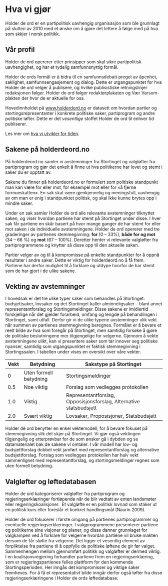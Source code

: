 # Hva vi gjør

Holder de ord er en partipolitisk uavhengig organisasjon som ble grunnlagt på slutten av 2010 med et ønske om å gjøre det lettere å følge med på hva som skkjer i norsk politikk.

## Vår profil
Holder de ord opererer etter prinsipper som skal sikre partipolitisk uavhengighet, og har et tydelig samfunnsnyttig formål.

Holder de ords formål er å bidra til en samfunnsdebatt preget av åpenhet, saklighet, samfunnsengasjement og dialog. Dette er utgangspunktet for hva Holder de ord velger å publisere, og hvilke publisistiske retningslinjer redaksjonen følger. Holder de ord følger redaktørplakaten og Vær Varsom-plakten der hvor de er aktuelle for oss.

Hovedinnholdet på www.holderdord.no er datasett om hvordan partier og stortingsrepresentanter i konkrete politiske saker, partiprogram og andre politiske løfter. Dette er det *vesentlige* stoffet Holder de ord til enhver tid publiserer.

Les mer om [hva vi utvikler for tiden](/home/future).

## Sakene på holderdeord.no

På holderdeord.no samler vi avstemninger fra Stortinget og valgløfter fra partiprogram og gjør det enkelt å finne ut hva politikerne har lovet og stemt i saker du er opptatt av.

Sakene du finner på holderdeord.no er formulert som politiske standpunkt man kan være for eller mot, for eksempel mot eller for «å fjerne formueskatten». En sak skal være gjenkjennelig og meningsfull, uavhengig av om man er enig i standpunktet politisk, og skal ikke kunne brytes opp i mindre saker.  

Under en sak samler Holder de ord alle relevante avstemninger tilknyttet saken, og viser hvordan partiene har stemt på Stortinget under disse. I hver sak får partiene en skår basert på hvor mange ganger de har stemt for eller mot saken i de individuelle avstemningene. Holder de ord opererer med tre graderinger av partienes stemmegivning: **for** (0 – 33%), **både for og mot** (34 – 66 %) og **mot** (67 – 100%). Deretter henter vi relevante valgløfter fra partiprogrammene og knytter så disse opp til den aktuelle saken.

Partier velger av og til å kompromisse på enkelte standpunkter for å oppnå resultater i andre saker. Dette er viktig for holderdeord.no å få frem. Partiene har derfor mulighet til å forklare og utdype hvorfor de har stemt som de har gjort i de ulike sakene.

## Vekting av avstemninger

I hovedsak er det tre ulike typer saker som behandles på Stortinget: budsjettsaker, lovsaker og det Stortinget kaller alminneligsaker – blant annet representantforslag og Stortingsmeldinger. Disse sakene er imidlertid forskjellige når det gjelder forarbeid, omfang og lengde på behandlingen i Stortinget, samt utfall. Derfor gir vi de ulike typene avstemninger ulik vekt når summen av partienes stemmegivning beregnes. Formålet er å bevare et reelt bilde av hva som foregår på Stortinget, men samtidig forsøke å gjøre de politiske beslutningene mer tilgjengelige for velgerne. Gjennom å vekte avstemningene ulikt, kan vi presentere saker som tar innover seg politiske nyanser, samtidig som utgangspunktet er faktisk stemmegivning i Stortingssalen. I tabellen under vises en oversikt over våre vekter.

<table class="table table-striped">
  <thead>
    <tr>
      <th>Vekt</th>
      <th>Betydning</th>
      <th>Sakstype på Stortinget</th>
    </tr>
  </thead>
  <tbody>
    <tr>
      <td>0</td>
      <td>Uten formell betydning</td>
      <td>Stortingsmeldinger</td>
    </tr>
    <tr>
      <td>0.5</td>
      <td>Noe viktig</td>
      <td>Forslag som vedlegges protokollen</td>
    </tr>
    <tr>
      <td>1.0</td>
      <td>Viktig</td>
      <td>Representantforslag, Opposisjonsforslag, Alternative statsbudsjett</td>
    </tr>
    <tr>
      <td>2.0</td>
      <td>Svært viktig</td>
      <td>Lovsaker, Proposisjoner, Statsbudsjett</td>
    </tr>
  </tbody>
</table>

Holder de ord benytter en enkel vektemodell, for å bevare fokuset på stemmegivning slik det skjer på Stortinget. Vi gjør også vektingen tilgjengelig og etterprøvbar for de som ønsker gå i dybden og se datamaterialet bak de sakene vi omtaler. I vår modell har lov- og budsjettforslag dobbel vekt jamført med representantforslag og alternative budsjettforslag. Forslag som vedlegges protokollen har halv vekt sammenlignet med representantforslag, og stortingsmeldinger regnes som uten formell betydning.

## Valgløfter og løftedatabasen

Holder de ord kategoriserer valgløfter fra partiprogram og regjeringserklæringer fortløpende når de blir vedtatt av enten landsmøter eller regjeringskoalisjoner.  Et valgløfte er en politisk lovnad som staker ut en politisk kurs eller foreslår et konkret handlingsmål (Naurin 2009).

Holder de ord fokuserer i første omgang på partienes partiprogrammer og eventuelle regjeringserklæringer. I valgprogrammene presenterer partiene og politikerne sine visjoner og planer, og disse danner grunnlaget for valgkampen ved å forklare for velgerne hvordan partiene vil bruke makten dersom de får støtte fra velgerne. Det ligger et vesentlig element av forpliktelse fra partiene til å oppfylle de politiske løftene de gir før valget. Sammenhengen mellom gjennomført politikk og valgløfter er dermed viktig. I en koalisjonsregjering forhandler partiene frem en regjeringserklæring, som er regjeringspartienes felles plattform for den kommende Stortingsperioden. Her inngås det kompromisser og viktige saker fremheves. For å få et representativt bilde inngår derfor også løfter fra disse regjeringserklæringene i Holder de ords løftedatabase.

